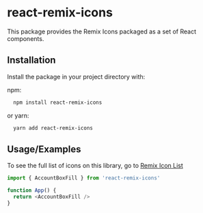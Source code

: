# react-remix-icons

This package provides the Remix Icons packaged as a set of React components.





## Installation

Install the package in your project directory with:

npm:

```bash
  npm install react-remix-icons
```

or yarn:

```bash
  yarn add react-remix-icons
```


## Usage/Examples

To see the full list of icons on this library, go to [Remix Icon List](https://remixicon.com/)

```javascript
import { AccountBoxFill } from 'react-remix-icons'

function App() {
  return <AccountBoxFill />
}
```

